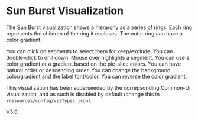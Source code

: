 
# Sun Burst Visualization

The Sun Burst visualization shows a hierarchy as a series of rings.
Each ring represents the children of the ring it encloses.
The outer ring can have a color gradient. 

You can click on segments to select them for keep/exclude.
You can double-click to drill down.
Mouse over highlights a segment.
You can use a color gradient or a gradient based on the pie-slice colors. 
You can have natural order or descending order.
You can change the background color/gradient and  the label font/color.
You can reverse the color gradient.

This visualization has been superseeded by the correpsonding Common-UI visualization,
and as such is disabled by default (change this in `/resources/config/vizTypes.json`).

V3.0
